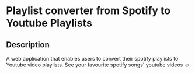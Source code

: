 # Playlist converter from Spotify to Youtube Playlists

## Description
A web application that enables users to convert their spotify playlists to Youtube video playlists. See your favourite spotify songs' youtube videos ☺️
